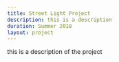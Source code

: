 ```yaml
---
title: Street Light Project
description: this is a description
duration: Summer 2018
layout: project
---
```


this is a description of the project
